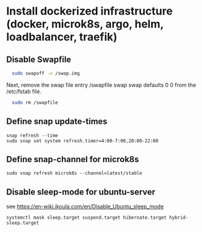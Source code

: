 Install dockerized infrastructure (docker, microk8s, argo, helm, loadbalancer, traefik)
=======================================================================================

Disable Swapfile
----------------
```bash
  sudo swapoff -v /swap.img
```
Next, remove the swap file entry /swapfile swap swap defaults 0 0 from the /etc/fstab file.
```bash
  sudo rm /swapfile
```

Define snap update-times
------------------------
```
snap refresh --time
sudo snap set system refresh.timer=4:00-7:00,20:00-22:00 
```

Define snap-channel for microk8s
--------------------------------

```
sudo snap refresh microk8s --channel=latest/stable
```

Disable sleep-mode for ubuntu-server
------------------------------------
see https://en-wiki.ikoula.com/en/Disable_Ubuntu_sleep_mode

```
systemctl mask sleep.target suspend.target hibernate.target hybrid-sleep.target
```
